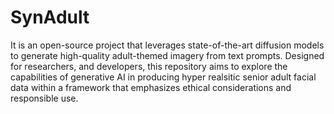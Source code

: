 # SynAdult
It is an open-source project that leverages state-of-the-art diffusion models to generate high-quality adult-themed imagery from text prompts. Designed for researchers, and developers, this repository aims to explore the capabilities of generative AI in producing hyper realsitic senior adult facial data within a framework that emphasizes ethical considerations and responsible use.
